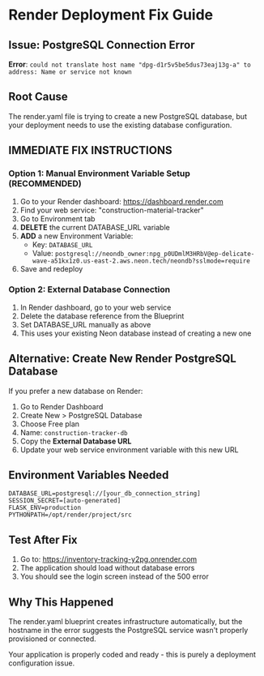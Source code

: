 # Render Deployment Fix Guide

## Issue: PostgreSQL Connection Error
**Error**: `could not translate host name "dpg-d1r5v5be5dus73eaj13g-a" to address: Name or service not known`

## Root Cause
The render.yaml file is trying to create a new PostgreSQL database, but your deployment needs to use the existing database configuration.

## IMMEDIATE FIX INSTRUCTIONS

### Option 1: Manual Environment Variable Setup (RECOMMENDED)
1. Go to your Render dashboard: https://dashboard.render.com
2. Find your web service: "construction-material-tracker" 
3. Go to Environment tab
4. **DELETE** the current DATABASE_URL variable
5. **ADD** a new Environment Variable:
   - Key: `DATABASE_URL`
   - Value: `postgresql://neondb_owner:npg_p0UDmlM3HRbV@ep-delicate-wave-a51kx1z0.us-east-2.aws.neon.tech/neondb?sslmode=require`
6. Save and redeploy

### Option 2: External Database Connection
1. In Render dashboard, go to your web service
2. Delete the database reference from the Blueprint
3. Set DATABASE_URL manually as above
4. This uses your existing Neon database instead of creating a new one

## Alternative: Create New Render PostgreSQL Database
If you prefer a new database on Render:

1. Go to Render Dashboard
2. Create New > PostgreSQL Database
3. Choose Free plan
4. Name: `construction-tracker-db`
5. Copy the **External Database URL**
6. Update your web service environment variable with this new URL

## Environment Variables Needed
```
DATABASE_URL=postgresql://[your_db_connection_string]
SESSION_SECRET=[auto-generated]
FLASK_ENV=production
PYTHONPATH=/opt/render/project/src
```

## Test After Fix
1. Go to: https://inventory-tracking-y2pg.onrender.com
2. The application should load without database errors
3. You should see the login screen instead of the 500 error

## Why This Happened
The render.yaml blueprint creates infrastructure automatically, but the hostname in the error suggests the PostgreSQL service wasn't properly provisioned or connected.

Your application is properly coded and ready - this is purely a deployment configuration issue.
